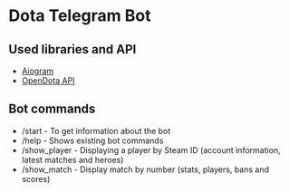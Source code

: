 # Dota Telegram Bot

## Used libraries and API
- [Aiogram](https://aiogram.dev/)
- [OpenDota API](https://docs.opendota.com/)

## Bot commands
- /start - To get information about the bot
- /help - Shows existing bot commands
- /show_player - Displaying a player by Steam ID (account information, latest matches and heroes)
- /show_match - Display match by number (stats, players, bans and scores)

